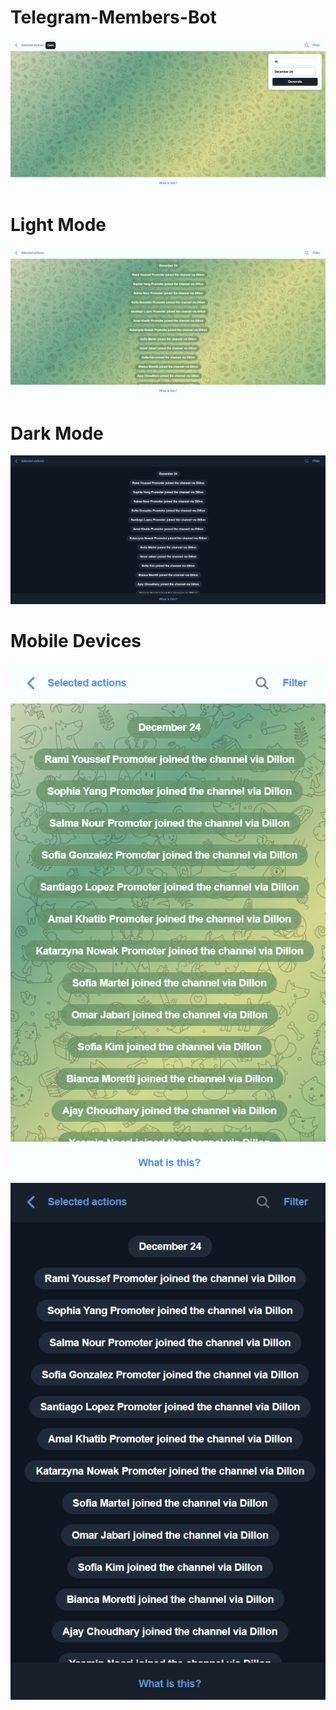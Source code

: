 # Telegram-Members-Bot
<img src="images/ss1.png"></img>
# Light Mode
<img src="images/ss2.png"></img>
# Dark Mode
<img src="images/ss5.png"></img>
# Mobile Devices
<img src="images/ss3.png"></img>
<img src="images/ss4.png"></img>
